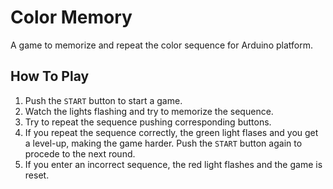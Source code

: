 # Color Memory
A game to memorize and repeat the color sequence for Arduino platform.

## How To Play
1. Push the `START` button to start a game.
2. Watch the lights flashing and try to memorize the sequence.
3. Try to repeat the sequence pushing corresponding buttons.
4. If you repeat the sequence correctly, the green light flases and you get a level-up, making the game harder. Push the `START` button again to procede to the next round.
5. If you enter an incorrect sequence, the red light flashes and the game is reset.
